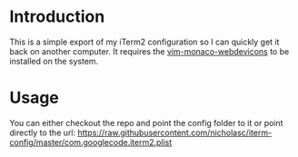 Introduction
============

This is a simple export of my iTerm2 configuration so I can quickly get it back on another computer. It requires the [vim-monaco-webdevicons](https://github.com/nicholasc/vim-monaco-webdevicons) to be installed on the system.

Usage
============

You can either checkout the repo and point the config folder to it or point directly to the url:
https://raw.githubusercontent.com/nicholasc/iterm-config/master/com.googlecode.iterm2.plist
